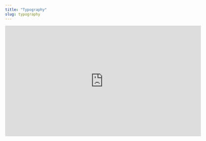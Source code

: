 ```yaml
---
title: "Typography"
slug: typography
---
```


<embed src="https://s3.amazonaws.com/mgwu-misc/MS-17/Slides/Design+-+Typography.pdf" width="640" height="360" type='application/pdf'>